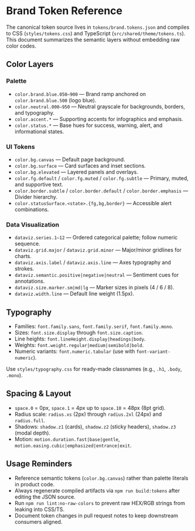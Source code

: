 # Brand Token Reference

The canonical token source lives in `tokens/brand.tokens.json` and compiles to CSS (`styles/tokens.css`) and TypeScript (`src/shared/theme/tokens.ts`). This document summarizes the semantic layers without embedding raw color codes.

## Color Layers

### Palette
- `color.brand.blue.050–900` — Brand ramp anchored on `color.brand.blue.500` (logo blue).
- `color.neutral.000–950` — Neutral grayscale for backgrounds, borders, and typography.
- `color.accent.*` — Supporting accents for infographics and emphasis.
- `color.status.*` — Base hues for success, warning, alert, and informational states.

### UI Tokens
- `color.bg.canvas` — Default page background.
- `color.bg.surface` — Card surfaces and inset sections.
- `color.bg.elevated` — Layered panels and overlays.
- `color.fg.default` / `color.fg.muted` / `color.fg.subtle` — Primary, muted, and supportive text.
- `color.border.subtle` / `color.border.default` / `color.border.emphasis` — Divider hierarchy.
- `color.statusSurface.<state>.{fg,bg,border}` — Accessible alert combinations.

### Data Visualization
- `dataviz.series.1–12` — Ordered categorical palette; follow numeric sequence.
- `dataviz.grid.major` / `dataviz.grid.minor` — Major/minor gridlines for charts.
- `dataviz.axis.label` / `dataviz.axis.line` — Axes typography and strokes.
- `dataviz.semantic.positive|negative|neutral` — Sentiment cues for annotations.
- `dataviz.size.marker.sm|md|lg` — Marker sizes in pixels (4 / 6 / 8).
- `dataviz.width.line` — Default line weight (1.5px).

## Typography
- Families: `font.family.sans`, `font.family.serif`, `font.family.mono`.
- Sizes: `font.size.display` through `font.size.caption`.
- Line heights: `font.lineHeight.display|headings|body`.
- Weights: `font.weight.regular|medium|semibold|bold`.
- Numeric variants: `font.numeric.tabular` (use with `font-variant-numeric`).

Use `styles/typography.css` for ready-made classnames (e.g., `.h1`, `.body`, `.mono`).

## Spacing & Layout
- `space.0` = 0px, `space.1` = 4px up to `space.10` = 48px (8pt grid).
- Radius scale: `radius.xs` (2px) through `radius.2xl` (24px) and `radius.full`.
- Shadows: `shadow.z1` (cards), `shadow.z2` (sticky headers), `shadow.z3` (modal depth).
- Motion: `motion.duration.fast|base|gentle`, `motion.easing.cubic|emphasized|entrance|exit`.

## Usage Reminders
- Reference semantic tokens (`color.bg.canvas`) rather than palette literals in product code.
- Always regenerate compiled artifacts via `npm run build:tokens` after editing the JSON source.
- Run `npm run lint:no-raw-colors` to prevent raw HEX/RGB strings from leaking into CSS/TS.
- Document token changes in pull request notes to keep downstream consumers aligned.

